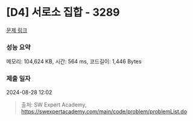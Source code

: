 # [D4] 서로소 집합 - 3289 

[문제 링크](https://swexpertacademy.com/main/code/problem/problemDetail.do?contestProbId=AWBJKA6qr2oDFAWr) 

### 성능 요약

메모리: 104,624 KB, 시간: 564 ms, 코드길이: 1,446 Bytes

### 제출 일자

2024-08-28 12:02



> 출처: SW Expert Academy, https://swexpertacademy.com/main/code/problem/problemList.do